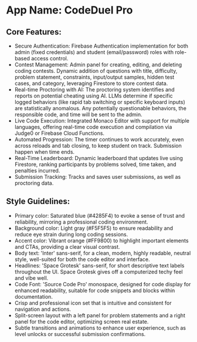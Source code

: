 # **App Name**: CodeDuel Pro

## Core Features:

- Secure Authentication: Firebase Authentication implementation for both admin (fixed credentials) and student (email/password) roles with role-based access control.
- Contest Management: Admin panel for creating, editing, and deleting coding contests. Dynamic addition of questions with title, difficulty, problem statement, constraints, input/output samples, hidden test cases, and category, leveraging Firestore to store contest data.
- Real-time Proctoring with AI: The proctoring system identifies and reports on potential cheating using AI. LLMs determine if specific logged behaviors (like rapid tab switching or specific keyboard inputs) are statistically anomalous. Any potentially questionable behaviors, the responsible code, and time will be sent to the admin.
- Live Code Execution: Integrated Monaco Editor with support for multiple languages, offering real-time code execution and compilation via Judge0 or Firebase Cloud Functions.
- Automated Progression: The timer continues to work accurately, even across reloads and tab closing, to keep student on track. Submission happen when time ends.
- Real-Time Leaderboard: Dynamic leaderboard that updates live using Firestore, ranking participants by problems solved, time taken, and penalties incurred.
- Submission Tracking: Tracks and saves user submissions, as well as proctoring data.

## Style Guidelines:

- Primary color: Saturated blue (#4285F4) to evoke a sense of trust and reliability, mirroring a professional coding environment.
- Background color: Light gray (#F5F5F5) to ensure readability and reduce eye strain during long coding sessions.
- Accent color: Vibrant orange (#FF9800) to highlight important elements and CTAs, providing a clear visual contrast.
- Body text: 'Inter' sans-serif, for a clean, modern, highly readable, neutral style, well-suited for both the code editor and interface.
- Headlines: 'Space Grotesk' sans-serif, for short descriptive text labels throughout the UI. Space Grotesk gives off a computerized techy feel and vibe well.
- Code Font: 'Source Code Pro' monospace, designed for code display for enhanced readability, suitable for code snippets and blocks within documentation.
- Crisp and professional icon set that is intuitive and consistent for navigation and actions.
- Split-screen layout with a left panel for problem statements and a right panel for the code editor, optimizing screen real estate.
- Subtle transitions and animations to enhance user experience, such as level unlocks or successful submission confirmations.